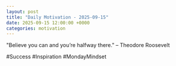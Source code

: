```yaml
---
layout: post
title: "Daily Motivation - 2025-09-15"
date: 2025-09-15 12:00:00 +0000
categories: motivation
---
```


"Believe you can and you’re halfway there." – Theodore Roosevelt

#Success #Inspiration #MondayMindset
